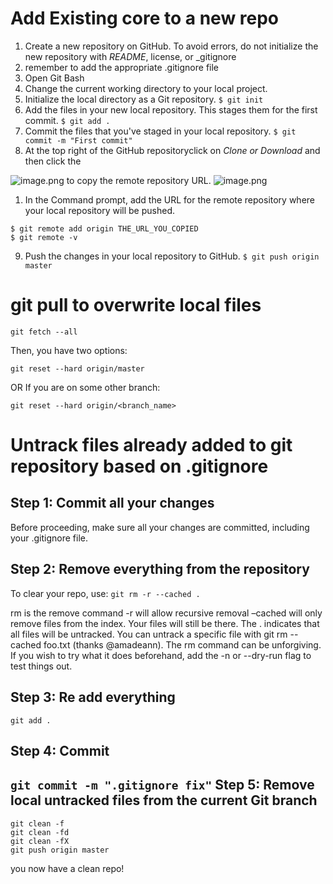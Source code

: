 Add Existing core to a new repo
===== 


1. Create a new repository on GitHub. To avoid errors, do not initialize the new repository with _README_, license, or _gitignore
1. remember to add the appropriate .gitignore file
1. Open Git Bash
1. Change the current working directory to your local project.
1. Initialize the local directory as a Git repository.
 `$ git init`
1. Add the files in your new local repository. This stages them for the first commit.
`$ git add .`
1. Commit the files that you've staged in your local repository.
`$ git commit -m "First commit"`
1. At the top right of the GitHub repositoryclick on _Clone or Download_ and then click the 

![image.png](/.attachments/image-23cd624e-4629-4188-b422-480b5d9b2661.png) to copy the remote repository URL.
![image.png](/.attachments/image-a0df0f85-ac0c-42f8-b380-561cc6685f49.png)
1. In the Command prompt, add the URL for the remote repository where your local repository will be pushed.
```
$ git remote add origin THE_URL_YOU_COPIED
$ git remote -v
```
9. Push the changes in your local repository to GitHub.
`$ git push origin master`



git pull to overwrite local files
==
`git fetch --all`

Then, you have two options:

`git reset --hard origin/master`

OR If you are on some other branch:

`git reset --hard origin/<branch_name>`

Untrack files already added to git repository based on .gitignore
==

Step 1: Commit all your changes
-
Before proceeding, make sure all your changes are committed, including your .gitignore file.

Step 2: Remove everything from the repository
-
To clear your repo, use:
`git rm -r --cached .`

rm is the remove command
-r will allow recursive removal
–cached will only remove files from the index. Your files will still be there.
The . indicates that all files will be untracked. You can untrack a specific file with git rm --cached foo.txt (thanks @amadeann).
The rm command can be unforgiving. If you wish to try what it does beforehand, add the -n or --dry-run flag to test things out.

Step 3: Re add everything
- 
`git add .`

Step 4: Commit
-
`git commit -m ".gitignore fix"`
Step 5: Remove local untracked files from the current Git branch
-

```
git clean -f
git clean -fd
git clean -fX
git push origin master
```


you now have a clean repo!
 
